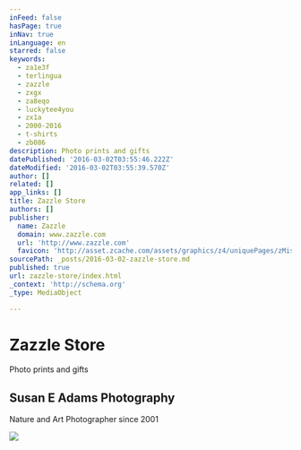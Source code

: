 ```yaml
---
inFeed: false
hasPage: true
inNav: true
inLanguage: en
starred: false
keywords:
  - za1e3f
  - terlingua
  - zazzle
  - zxgx
  - za8eqo
  - luckytee4you
  - zx1a
  - 2000-2016
  - t-shirts
  - zb086
description: Photo prints and gifts
datePublished: '2016-03-02T03:55:46.222Z'
dateModified: '2016-03-02T03:55:39.570Z'
author: []
related: []
app_links: []
title: Zazzle Store
authors: []
publisher:
  name: Zazzle
  domain: www.zazzle.com
  url: 'http://www.zazzle.com'
  favicon: 'http://asset.zcache.com/assets/graphics/z4/uniquePages/zMisc/favicons/favicon.ico'
sourcePath: _posts/2016-03-02-zazzle-store.md
published: true
url: zazzle-store/index.html
_context: 'http://schema.org'
_type: MediaObject

---
```

# Zazzle Store

Photo prints and gifts

<article style=""><h1>Susan E Adams Photography</h1><p>Nature and Art Photographer since 2001</p><img src="http://rlv.zcache.com/svc/getimage?id=DEA8E545-1CF5-4F27-9843-BF9D4896D5A1&amp;square_it=fill&amp;max_dim=300&amp;uhmc=KokjfCQT_nKESdsouJiQGdU-ZUA1" /></article>